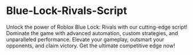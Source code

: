 # Blue-Lock-Rivals-Script
Unlock the power of Roblox Blue Lock: Rivals with our cutting-edge script! Dominate the game with advanced automation, custom strategies, and unparalleled performance. Elevate your gameplay, outsmart your opponents, and claim victory. Get the ultimate competitive edge now!
